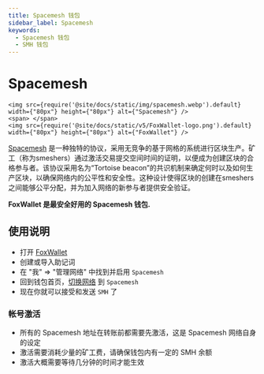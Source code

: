 ```yaml
---
title: Spacemesh 钱包
sidebar_label: Spacemesh
keywords:
  - Spacemesh 钱包
  - SMH 钱包
---
```


# Spacemesh

```mdx-code-block
<img src={require('@site/docs/static/img/spacemesh.webp').default} width={"80px"} height={"80px"} alt={"Spacemesh"} />
<span> </span>
<img src={require('@site/docs/static/v5/FoxWallet-logo.png').default} width={"80px"} height={"80px"} alt={"FoxWallet"} />
```

[Spacemesh](https://spacemesh.io/) 是一种独特的协议，采用无竞争的基于网格的系统进行区块生产。矿工（称为smeshers）通过激活交易提交空间时间的证明，以便成为创建区块的合格参与者。该协议采用名为“Tortoise beacon”的共识机制来确定何时以及如何生产区块，以确保网络内的公平性和安全性。这种设计使得区块的创建在smeshers之间能够公平分配，并为加入网络的新参与者提供安全验证。  

**FoxWallet 是最安全好用的 Spacemesh 钱包.**

## 使用说明
- 打开 [FoxWallet](https://foxwallet.com/download)
- 创建或导入助记词
- 在 "我" => "管理网络" 中找到并启用 `Spacemesh` 
- 回到钱包首页，[切换网络](https://hc.foxwallet.com/docs/basic/manage-funds#switch-networks) 到 `Spacemesh`
- 现在你就可以接受和发送 `SMH` 了

### 帐号激活
- 所有的 Spacemesh 地址在转账前都需要先激活，这是 Spacemesh 网络自身的设定
- 激活需要消耗少量的矿工费，请确保钱包内有一定的 SMH 余额
- 激活大概需要等待几分钟的时间才能生效



